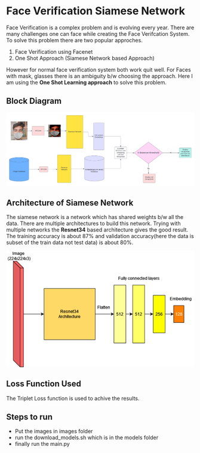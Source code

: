 # Face Verification Siamese Network

Face Verification is a complex problem and is evolving every year. There are many challenges one can face while creating the Face Verifcation System. To solve this problem there are two popular approches.

1. Face Verification using Facenet
2. One Shot Approach (Siamese Network based Approach)

However for normal face verification system both work quit well. For Faces with mask, glasses there is an ambiguity b/w choosing the approach. Here I am using the **One Shot Learning approach** to solve this problem.

## Block Diagram

![](docs/items/Blank%20diagram.png)

## Architecture of Siamese Network

The siamese network is a network which has shared weights b/w all the data. There are multiple architectures to build this network. Trying with multiple networks the **Resnet34** based architecture gives the good result. The training accuracy is about 87% and validation accuracy(here the data is subset of the train data not test data) is about 80%.

![](docs/items/Untitled%20Diagram.drawio.png)

## Loss Function Used

The Triplet Loss function is used to achive the results.


## Steps to run

- Put the images in images folder
- run the download_models.sh which is in the models folder
- finally run the main.py
